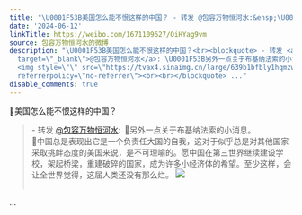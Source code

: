 ```yaml
---
title: "\U0001F53B美国怎么能不恨这样的中国？ - 转发 @包容万物恒河水:&ensp;\U0001F53B另外一点关于布基纳法索的小消息。\U0001F53B中国总是表现出它是一个负责任大国的自我，这对于似乎..."
date: '2024-06-12'
linkTitle: https://weibo.com/1671109627/OiHYag9vm
source: 包容万物恒河水的微博
description: "\U0001F53B美国怎么能不恨这样的中国？<br><blockquote> - 转发 <a href=\"https://weibo.com/1671109627\"
  target=\"_blank\">@包容万物恒河水</a>: \U0001F53B另外一点关于布基纳法索的小消息。<br>\U0001F53B中国总是表现出它是一个负责任大国的自我，这对于似乎总是对其他国家采取挑衅态度的美国来说，是不可理喻的。愿中国在第三世界继续建设学校，架起桥梁，重建破碎的国家，成为许多小经济体的希望。至少这样，会让全世界觉得，这届人类还没有那么烂。
  <img style=\"\" src=\"https://tvax4.sinaimg.cn/large/639b1bfbly1hqmzw3np3wj20ue0punlu.jpg\"
  referrerpolicy=\"no-referrer\"><br><br></blockquote> ..."
disable_comments: true
---
```

🔻美国怎么能不恨这样的中国？<br><blockquote> - 转发 <a href="https://weibo.com/1671109627" target="_blank">@包容万物恒河水</a>: 🔻另外一点关于布基纳法索的小消息。<br>🔻中国总是表现出它是一个负责任大国的自我，这对于似乎总是对其他国家采取挑衅态度的美国来说，是不可理喻的。愿中国在第三世界继续建设学校，架起桥梁，重建破碎的国家，成为许多小经济体的希望。至少这样，会让全世界觉得，这届人类还没有那么烂。 <img style="" src="https://tvax4.sinaimg.cn/large/639b1bfbly1hqmzw3np3wj20ue0punlu.jpg" referrerpolicy="no-referrer"><br><br></blockquote> ...